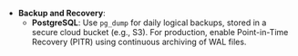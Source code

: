 * **Backup and Recovery**:
  * **PostgreSQL**: Use `pg_dump` for daily logical backups, stored in a secure cloud bucket (e.g., S3). For production, enable Point-in-Time Recovery (PITR) using continuous archiving of WAL files.
